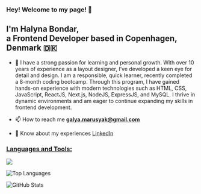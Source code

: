 ### Hey! Welcome to my page! 👋

## I'm Halyna Bondar, </br> a Frontend Developer based in Copenhagen, Denmark 🇩🇰

- 📝 I have a strong passion for learning and personal growth. With over 10 years of experience as a layout designer, I’ve developed a keen eye for detail and design. I am a responsible, quick learner, recently completed a 8-month coding bootcamp. Through this program, I have gained hands-on experience with modern technologies such as HTML, CSS, JavaScript, ReactJS, Next.js, NodeJS, ExpressJS, and MySQL. I thrive in dynamic environments and am eager to continue expanding my skills in frontend development.

- 📫 How to reach me **galya.marusyak@gmail.com**

- 📄 Know about my experiences [LinkedIn](https://www.linkedin.com/in/halyna-bondar-a5854b261/)

<p align="left">
  <span>
    <h3 style="text-decoration: underline;"><isn>Languages and Tools:</isn></h3>
    <img src="https://skillicons.dev/icons?i=html,css,tailwind,bootstrap,git,react,nextjs,expressjs,nodejs,mysql,docker,figma&perline=6" />
  </span>
</p>

![Top Languages](https://github-readme-stats.vercel.app/api/top-langs/?username=halynabondar&layout=compact&theme=tokyonight)

![GitHub Stats](https://github-readme-stats.vercel.app/api?username=halynabondar&show_icons=true&theme=tokyonight)
